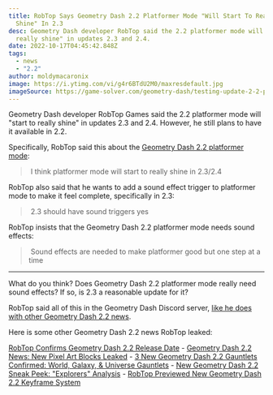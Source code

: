 ```yaml
---
title: RobTop Says Geometry Dash 2.2 Platformer Mode "Will Start To Really
  Shine" In 2.3
desc: Geometry Dash developer RobTop said the 2.2 platformer mode will "start to
  really shine" in updates 2.3 and 2.4.
date: 2022-10-17T04:45:42.848Z
tags:
  - news
  - "2.2"
author: moldymacaronix
image: https://i.ytimg.com/vi/g4r6BTdU2M0/maxresdefault.jpg
imageSource: https://game-solver.com/geometry-dash/testing-update-2-2-platformer-mode/
---
```

Geometry Dash developer RobTop Games said the 2.2 platformer mode will "start to really shine" in updates 2.3 and 2.4. However, he still plans to have it available in 2.2.

Specifically, RobTop said this about the [Geometry Dash 2.2 platformer mode](/posts/the-map-linear-gd/):

>﻿ I think platformer mode will start to really shine in 2.3/2.4

RobTop also said that he wants to add a sound effect trigger to platformer mode to make it feel complete, specifically in 2.3:

>﻿ 2.3 should have sound triggers yes

R﻿obTop insists that the Geometry Dash 2.2 platformer mode needs sound effects:

>﻿ Sound effects are needed to make platformer good but one step at a time

---

What do you think? Does Geometry Dash 2.2 platformer mode really need sound effects? If so, is 2.3 a reasonable update for it?

RobTop said all of this in the Geometry Dash Discord server, [like he does with other Geometry Dash 2.2 news](/posts/2-2-release-date-confirmed/).

Here is some other Geometry Dash 2.2 news RobTop leaked:

[﻿RobTop Confirms Geometry Dash 2.2 Release Date](/posts/2-2-release-date-confirmed/) - [Geometry Dash 2.2 News: New Pixel Art Blocks Leaked](/posts/geometry-dash-2-2-news-new-pixel-art-blocks-leaked/) - [3 New Geometry Dash 2.2 Gauntlets Confirmed: World, Galaxy, & Universe Gauntlets](/posts/geometry-dash-2-2-world-galaxy-universe-gauntlets/) - [New Geometry Dash 2.2 Sneak Peek: "Explorers" Analysis](/posts/geometry-dash-new-sneak-peek-analysis/) - [RobTop Previewed New Geometry Dash 2.2 Keyframe System](/posts/robtop-previewed-geometry-dash-2-2-keyframe-system/)